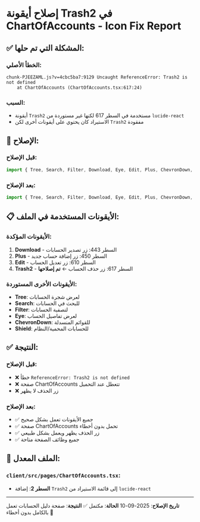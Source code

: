 # إصلاح أيقونة Trash2 في ChartOfAccounts - Icon Fix Report

## ✅ المشكلة التي تم حلها:

### الخطأ الأصلي:
```
chunk-PJEEZAML.js?v=4cbc5ba7:9129 Uncaught ReferenceError: Trash2 is not defined
    at ChartOfAccounts (ChartOfAccounts.tsx:617:24)
```

### السبب:
- أيقونة `Trash2` مستخدمة في السطر 617 لكنها غير مستوردة من `lucide-react`
- الاستيراد كان يحتوي على أيقونات أخرى لكن `Trash2` مفقودة

## 🔧 الإصلاح:

### قبل الإصلاح:
```javascript
import { Tree, Search, Filter, Download, Eye, Edit, Plus, ChevronDown, Shield } from 'lucide-react';
```

### بعد الإصلاح:
```javascript
import { Tree, Search, Filter, Download, Eye, Edit, Plus, ChevronDown, Shield, Trash2 } from 'lucide-react';
```

## 📋 الأيقونات المستخدمة في الملف:

### الأيقونات المؤكدة:
1. **Download** - السطر 443: زر تصدير الحسابات
2. **Plus** - السطر 450: زر إضافة حساب جديد  
3. **Edit** - السطر 610: زر تعديل الحساب
4. **Trash2** - السطر 617: زر حذف الحساب ← **تم إصلاحها**

### الأيقونات الأخرى المستوردة:
- **Tree**: لعرض شجرة الحسابات
- **Search**: للبحث في الحسابات
- **Filter**: لتصفية الحسابات
- **Eye**: لعرض تفاصيل الحساب
- **ChevronDown**: للقوائم المنسدلة
- **Shield**: للحسابات المحمية/النظام

## ✅ النتيجة:

### قبل الإصلاح:
- ❌ خطأ `ReferenceError: Trash2 is not defined`
- ❌ صفحة ChartOfAccounts تتعطل عند التحميل
- ❌ زر الحذف لا يظهر

### بعد الإصلاح:
- ✅ جميع الأيقونات تعمل بشكل صحيح
- ✅ صفحة ChartOfAccounts تحمل بدون أخطاء
- ✅ زر الحذف يظهر ويعمل بشكل طبيعي
- ✅ جميع وظائف الصفحة متاحة

## 📝 الملف المعدل:

### `client/src/pages/ChartOfAccounts.tsx`:
- **السطر 2**: إضافة `Trash2` إلى قائمة الاستيراد من `lucide-react`

---
**تاريخ الإصلاح**: 2025-09-10
**الحالة**: مكتمل ✅
**النتيجة**: صفحة دليل الحسابات تعمل بالكامل بدون أخطاء 🎉
